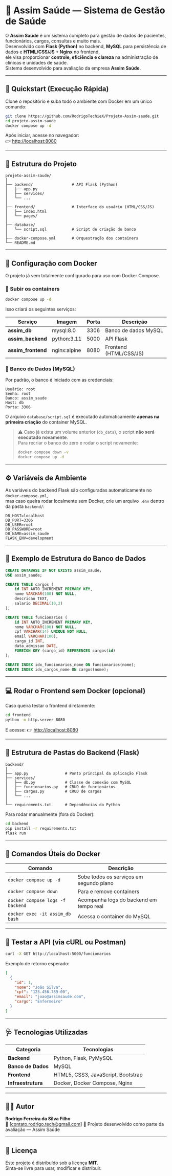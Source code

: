 # 🏥 Assim Saúde — Sistema de Gestão de Saúde

O **Assim Saúde** é um sistema completo para gestão de dados de pacientes, funcionários, cargos, consultas e muito mais.  
Desenvolvido com **Flask (Python)** no backend, **MySQL** para persistência de dados e **HTML/CSS/JS + Nginx** no frontend,  
ele visa proporcionar **controle, eficiência e clareza** na administração de clínicas e unidades de saúde.  
Sistema desenvolvido para avaliação da empresa **Assim Saúde**.

---

## 🚀 Quickstart (Execução Rápida)

Clone o repositório e suba todo o ambiente com Docker em um único comando:

```bash
git clone https://github.com/RodrigoTechieX/Projeto-Assim-saude.git
cd projeto-assim-saude
docker compose up -d
```

Após iniciar, acesse no navegador:  
👉 [http://localhost:8080](http://localhost:8080)

---

## 🧩 Estrutura do Projeto

```
projeto-assim-saude/
│
├── backend/                 # API Flask (Python)
│   ├── app.py
│   ├── services/
│   └── ...
│
├── frontend/                # Interface do usuário (HTML/CSS/JS)
│   ├── index.html
│   └── pages/
│
├── database/
│   └── script.sql           # Script de criação do banco
│
├── docker-compose.yml       # Orquestração dos containers
└── README.md
```

---

## 🐳 Configuração com Docker

O projeto já vem totalmente configurado para uso com Docker Compose.

### 🔧 Subir os containers

```bash
docker compose up -d
```

Isso criará os seguintes serviços:

| Serviço | Imagem | Porta | Descrição |
|----------|--------|--------|-----------|
| **assim_db** | mysql:8.0 | 3306 | Banco de dados MySQL |
| **assim_backend** | python:3.11 | 5000 | API Flask |
| **assim_frontend** | nginx:alpine | 8080 | Frontend (HTML/CSS/JS) |

### 🧱 Banco de Dados (MySQL)

Por padrão, o banco é iniciado com as credenciais:

```
Usuário: root
Senha: root
Banco: assim_saude
Host: db
Porta: 3306
```

O arquivo `database/script.sql` é executado automaticamente **apenas na primeira criação** do container MySQL.

> ⚠️ Caso já exista um volume anterior (`db_data`), o script **não será executado novamente**.  
> Para recriar o banco do zero e rodar o script novamente:
>
> ```bash
> docker compose down -v
> docker compose up -d
> ```

---

## ⚙️ Variáveis de Ambiente

As variáveis do backend Flask são configuradas automaticamente no `docker-compose.yml`,  
mas caso queira rodar localmente sem Docker, crie um arquivo `.env` dentro da pasta `backend/`:

```env
DB_HOST=localhost
DB_PORT=3306
DB_USER=root
DB_PASSWORD=root
DB_NAME=assim_saude
FLASK_ENV=development
```

---

## 🧩 Exemplo de Estrutura do Banco de Dados

```sql
CREATE DATABASE IF NOT EXISTS assim_saude;
USE assim_saude;

CREATE TABLE cargos (
    id INT AUTO_INCREMENT PRIMARY KEY,
    nome VARCHAR(100) NOT NULL,
    descricao TEXT,
    salario DECIMAL(10,2)
);

CREATE TABLE funcionarios (
    id INT AUTO_INCREMENT PRIMARY KEY,
    nome VARCHAR(100) NOT NULL,
    cpf VARCHAR(14) UNIQUE NOT NULL,
    email VARCHAR(100),
    cargo_id INT,
    data_admissao DATE,
    FOREIGN KEY (cargo_id) REFERENCES cargos(id)
);

CREATE INDEX idx_funcionarios_nome ON funcionarios(nome);
CREATE INDEX idx_cargos_nome ON cargos(nome);
```

---

## 💻 Rodar o Frontend sem Docker (opcional)

Caso queira testar o frontend diretamente:

```bash
cd frontend
python -m http.server 8080
```

E acesse: 👉 [http://localhost:8080](http://localhost:8080)

---

## 🧠 Estrutura de Pastas do Backend (Flask)

```
backend/
│
├── app.py                # Ponto principal da aplicação Flask
├── services/
│   ├── db.py             # Classe de conexão com MySQL
│   ├── funcionarios.py   # CRUD de funcionários
│   ├── cargos.py         # CRUD de cargos
│   └── ...
│
└── requirements.txt      # Dependências do Python
```

Para rodar manualmente (fora do Docker):

```bash
cd backend
pip install -r requirements.txt
flask run
```

---

## 🧰 Comandos Úteis do Docker

| Comando | Descrição |
|----------|------------|
| `docker compose up -d` | Sobe todos os serviços em segundo plano |
| `docker compose down` | Para e remove containers |
| `docker compose logs -f backend` | Acompanha logs do backend em tempo real |
| `docker exec -it assim_db bash` | Acessa o container do MySQL |

---

## 🧪 Testar a API (via cURL ou Postman)

```bash
curl -X GET http://localhost:5000/funcionarios
```

Exemplo de retorno esperado:

```json
[
  {
    "id": 1,
    "nome": "João Silva",
    "cpf": "123.456.789-00",
    "email": "joao@assimsaude.com",
    "cargo": "Enfermeiro"
  }
]
```

---

## 🩺 Tecnologias Utilizadas

| Categoria | Tecnologias |
|------------|--------------|
| **Backend** | Python, Flask, PyMySQL |
| **Banco de Dados** | MySQL |
| **Frontend** | HTML5, CSS3, JavaScript, Bootstrap |
| **Infraestrutura** | Docker, Docker Compose, Nginx |

---

## 🧑‍💻 Autor

**Rodrigo Ferreira da Silva Filho**  
📧 [contato.rodrigo.tech@gmail.com]
📁 Projeto desenvolvido como parte da avaliação — Assim Saúde

---

## 🏁 Licença

Este projeto é distribuído sob a licença **MIT**.  
Sinta-se livre para usar, modificar e distribuir.

